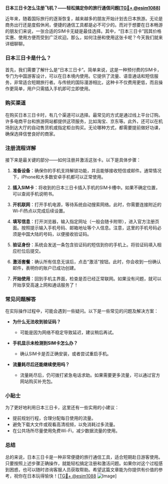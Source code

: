 **日本三日卡怎么注册飞机？——轻松搞定你的旅行通信问题[[TG💪+ @esim1088](https://t.me/s/esim1088)]**

近年来，随着国际旅行的逐渐恢复，越来越多的朋友开始计划去日本旅游。无论是商务出行还是度假休闲，便捷的通信工具都是必不可少的。而对于想要在日本畅游的朋友们来说，一张合适的SIM卡无疑是最佳选择。其中，“日本三日卡”因其价格实惠、使用方便而受到广泛欢迎。那么，如何注册和使用这张卡呢？今天我们就来详细聊聊。

### 日本三日卡是什么？

首先，我们需要了解什么是“日本三日卡”。简单来说，这是一种预付费的SIM卡，专门为中国游客设计，可以在日本境内使用。它提供了流量、语音通话和短信服务，非常适合短期旅行者。与传统的国际漫游相比，这种卡不仅费用更低，而且操作更简单，用户只需插入手机即可立即使用。

### 购买渠道

在购买日本三日卡时，有几个渠道可以选择。最常见的方式是通过线上平台订购。许多电商平台和旅游网站都提供这项服务，比如淘宝、京东等。此外，还可以在机场到达大厅的自动售货机或指定柜台购买。无论哪种方式，都需要提前做好功课，确保选择信誉良好的商家。

### 注册流程详解

接下来是最关键的部分——如何注册并激活这张卡。以下是具体步骤：

1. **准备设备**：确保你的手机支持解锁功能，并且能够接收短信或邮件。通常情况下，iPhone和大多数安卓手机都可以正常使用。

2. **插入SIM卡**：将收到的日本三日卡插入手机的SIM卡槽中。如果不确定位置，可以查阅手机说明书。

3. **开机联网**：打开手机电源，等待系统自动搜索网络。此时，你需要连接附近的Wi-Fi热点以完成后续设置。

4. **填写信息**：打开浏览器，输入指定网址（一般会随卡附带），进入官方注册页面。按照提示输入手机号码、邮箱地址等个人信息。注意，这里的手机号码必须是中国大陆的号码，以便接收验证码。

5. **验证身份**：系统会发送一条包含验证码的短信到你的手机上。将验证码填入相应栏位后提交。

6. **激活套餐**：确认所有信息无误后，点击“激活”按钮。此时，你会收到一份确认邮件，表明你的账户已成功创建。

7. **开始使用**：回到手机主界面，检查是否已经正常联网。如果没有问题，就可以开始享受高速上网和通话服务了！

### 常见问题解答

在实际操作过程中，可能会遇到一些疑问。以下是一些常见的问题及解决方案：

- **为什么无法收到验证码？**
  - 可能是因为网络不稳定导致延迟，建议稍后再试。
  
- **手机显示未检测到SIM卡怎么办？**
  - 确认SIM卡是否正确安装，或者尝试重启手机。

- **流量耗尽后还能继续使用吗？**
  - 流量耗尽后，仍可拨打紧急电话求助。如果需要更多流量，可以通过官方网站购买补充包。

### 小贴士

为了更好地利用日本三日卡，这里还有一些实用的小建议：

- 提前规划行程，合理分配每日使用的流量。
- 避免下载大文件或观看高清视频，以免消耗过多流量。
- 在公共场所尽量使用免费Wi-Fi，减少数据流量的使用。

### 总结

总的来说，日本三日卡是一种非常便捷的旅行通信工具，适合短期赴日游客使用。只要按照上述步骤正确操作，就能轻松搞定注册和激活问题。如果你对这个过程感到困惑，也可以随时咨询客服人员获取帮助。希望这篇文章能为你提供有价值的参考，祝你在日本玩得愉快！[[TG💪+ @esim1088](https://t.me/s/esim1088) ![Image](https://i.postimg.cc/4NQfJmqS/Snipaste-2025-05-13-00-14-12.png)]